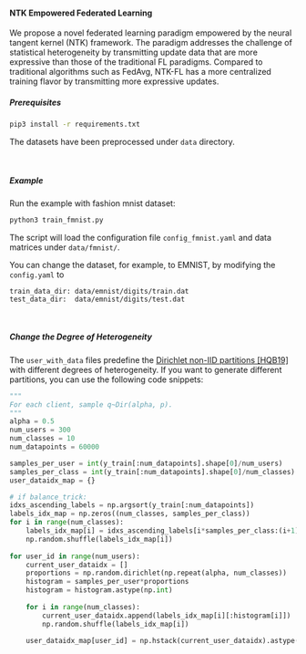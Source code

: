 #### NTK Empowered Federated Learning

We propose a novel federated learning paradigm empowered by the neural tangent kernel (NTK) framework. The paradigm addresses the challenge of statistical heterogeneity by transmitting update data that are more expressive than those of the traditional FL paradigms. Compared to traditional algorithms such as FedAvg, NTK-FL has a more centralized training flavor by transmitting more expressive updates.

##### Prerequisites

```bash
pip3 install -r requirements.txt
```
The datasets have been preprocessed under `data` directory.

<br />

##### Example


Run the example with fashion mnist dataset: 
```bash
python3 train_fmnist.py
```
The script will load the configuration file `config_fmnist.yaml` and data matrices under `data/fmnist/`. 

You can change the dataset, for example, to EMNIST, by modifying the `config.yaml` to 
```
train_data_dir: data/emnist/digits/train.dat
test_data_dir:  data/emnist/digits/test.dat
```

<br />

##### Change the Degree of Heterogeneity

The `user_with_data` files predefine the [Dirichlet non-IID partitions [HQB19]](https://arxiv.org/abs/1909.06335)  with different degrees of heterogeneity.  If you want to generate different partitions, you can use the following code snippets:
```python
"""
For each client, sample q~Dir(alpha, p).
"""
alpha = 0.5
num_users = 300
num_classes = 10
num_datapoints = 60000

samples_per_user = int(y_train[:num_datapoints].shape[0]/num_users)
samples_per_class = int(y_train[:num_datapoints].shape[0]/num_classes)
user_dataidx_map = {}

# if balance_trick:
idxs_ascending_labels = np.argsort(y_train[:num_datapoints])
labels_idx_map = np.zeros((num_classes, samples_per_class))
for i in range(num_classes):
    labels_idx_map[i] = idxs_ascending_labels[i*samples_per_class:(i+1)*samples_per_class]
    np.random.shuffle(labels_idx_map[i])
    
for user_id in range(num_users):
    current_user_dataidx = []
    proportions = np.random.dirichlet(np.repeat(alpha, num_classes))
    histogram = samples_per_user*proportions
    histogram = histogram.astype(np.int)
    
    for i in range(num_classes):
        current_user_dataidx.append(labels_idx_map[i][:histogram[i]])
        np.random.shuffle(labels_idx_map[i])
        
    user_dataidx_map[user_id] = np.hstack(current_user_dataidx).astype(np.int).flatten()
``` 